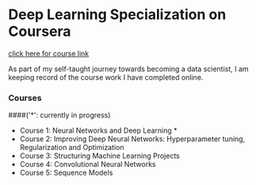 # Deep Learning Specialization on Coursera 
[click here for course link](https://www.coursera.org/specializations/deep-learning?utm_medium=sem&utm_source=gg&utm_campaign=B2C_NAMER_deep-learning_deeplearning-ai_FTCOF_specializations_country-US-country-CA&campaignid=904733485&adgroupid=45435009112&device=c&keyword=deep%20learning%20classes&matchtype=b&network=g&devicemodel=&adposition=&creativeid=654942386832&hide_mobile_promo&gclid=EAIaIQobChMI7LnPk4rSggMVUdAWBR0OGw6vEAAYASAAEgJS2PD_BwE)

As part of my self-taught journey towards becoming a data scientist, I am keeping record of the course work I have completed online. 

### Courses 
####('*': currently in progress)
- Course 1: Neural Networks and Deep Learning *
- Course 2: Improving Deep Neural Networks: Hyperparameter tuning, Regularization and Optimization
- Course 3: Structuring Machine Learning Projects
- Course 4: Convolutional Neural Networks
- Course 5: Sequence Models

  

